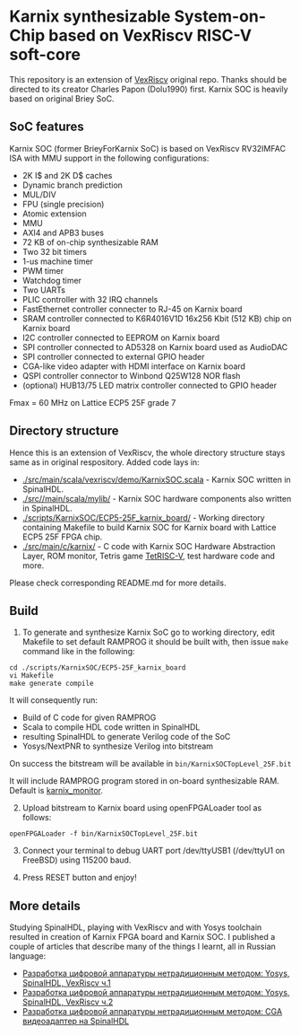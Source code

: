 # Karnix synthesizable System-on-Chip based on VexRiscv RISC-V soft-core

This repository is an extension of [VexRiscv](https://github.com/SpinalHDL/VexRiscv) original repo. Thanks should be directed to its creator Charles Papon (Dolu1990) first. Karnix SOC is heavily based on original Briey SoC.

## SoC features

Karnix SOC (former BrieyForKarnix SoC) is based on VexRiscv RV32IMFAC ISA with MMU support in the following configurations:

- 2K I$ and 2K D$ caches
- Dynamic branch prediction
- MUL/DIV
- FPU (single precision)
- Atomic extension
- MMU
- AXI4 and APB3 buses
- 72 KB of on-chip synthesizable RAM
- Two 32 bit timers
- 1-us machine timer
- PWM timer
- Watchdog timer
- Two UARTs
- PLIC controller with 32 IRQ channels
- FastEthernet controller connecter to RJ-45 on Karnix board
- SRAM controller connected to K6R4016V1D 16x256 Kbit (512 KB) chip on Karnix board
- I2C controller connected to EEPROM on Karnix board
- SPI controller connected to AD5328 on Karnix board used as AudioDAC
- SPI controller connected to external GPIO header
- CGA-like video adapter with HDMI interface on Karnix board
- QSPI controller connector to Winbond Q25W128 NOR flash
- (optional) HUB13/75 LED matrix controller connected to GPIO header

Fmax = 60 MHz on Lattice ECP5 25F grade 7

## Directory structure

Hence this is an extension of VexRiscv, the whole directory structure stays same as in original respository. Added code lays in:

- [./src/main/scala/vexriscv/demo/KarnixSOC.scala](src/main/scala/vexriscv/demo/KarnixSOC.scala) - Karnix SOC written in SpinalHDL.
- [./src//main/scala/mylib/](src/main/scala/mylib/) - Karnix SOC hardware components also written in SpinalHDL.
- [./scripts/KarnixSOC/ECP5-25F_karnix_board/](scripts/KarnixSOC/ECP5-25F_karnix_board/) - Working directory containing Makefile to build Karnix SOC for Karnix board with Lattice ECP5 25F FPGA chip.
- [./src/main/c/karnix/](src/main/c/karnix/) - C code with Karnix SOC Hardware Abstraction Layer, ROM monitor, Tetris game [TetRISC-V](src/main/c/karnix/karnix_tetriscv/), test hardware code and more.

Please check corresponding README.md for more details.

## Build

1. To generate and synthesize Karnix SoC go to working directory, edit Makefile to set default RAMPROG it should be built with, then issue ```make``` command like in the following:

```
cd ./scripts/KarnixSOC/ECP5-25F_karnix_board 
vi Makefile
make generate compile
```

It will consequently run:
- Build of C code for given RAMPROG
- Scala to compile HDL code written in SpinalHDL
- resulting SpinalHDL to generate Verilog code of the SoC
- Yosys/NextPNR to synthesize Verilog into bitstream 

On success the bitstream will be available in ```bin/KarnixSOCTopLevel_25F.bit```

It will include RAMPROG program stored in on-board synthesizable RAM. Default is [karnix_monitor](src/main/c/karnix/karnix_monitor/).

2. Upload bitstream to Karnix board using openFPGALoader tool as follows:

```
openFPGALoader -f bin/KarnixSOCTopLevel_25F.bit
```

3. Connect your terminal to debug UART port /dev/ttyUSB1 (/dev/ttyU1 on FreeBSD) using 115200 baud. 

4. Press RESET button and enjoy!

## More details

Studying SpinalHDL, playing with VexRiscv and with Yosys toolchain resulted in creation of Karnix FPGA board and Karnix SOC. I published a couple of articles that describe many of the things I learnt, all in Russian language:

- [Разработка цифровой аппаратуры нетрадиционным методом: Yosys, SpinalHDL, VexRiscv ч.1](https://habr.com/ru/articles/801191/)
- [Разработка цифровой аппаратуры нетрадиционным методом: Yosys, SpinalHDL, VexRiscv ч.2](https://habr.com/ru/articles/802127/)
- [Разработка цифровой аппаратуры нетрадиционным методом: CGA видеоадаптер на SpinalHDL](https://habr.com/ru/articles/855718/)

